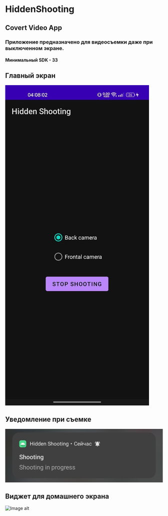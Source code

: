 # HiddenShooting
## Covert Video App
### Приложение предназначено для видеосъемки даже при выключенном экране.
#### Минимальный SDK - 33
## Главный экран
![Image alt](https://github.com/ibaevzz/HiddenShooting/blob/master/assets/image1.jpg)
## Уведомление при съемке
![Image alt](https://github.com/ibaevzz/HiddenShooting/blob/master/assets/image2.jpg)
## Виджет для домашнего экрана
![Image alt](https://github.com/ibaevzz/HiddenShooting/blob/master/assets/image3.jpg)
